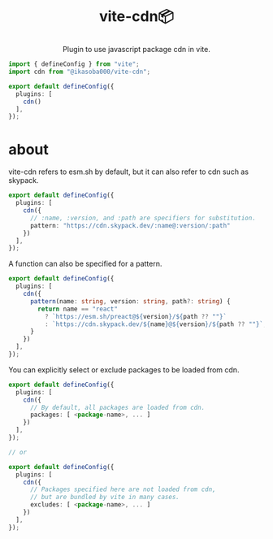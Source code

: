 <h1>
<p align="center">vite-cdn📦</p>
</h1>

<p align="center">Plugin to use javascript package cdn in vite.</p>

```ts
import { defineConfig } from "vite";
import cdn from "@ikasoba000/vite-cdn";

export default defineConfig({
  plugins: [
    cdn()
  ],
});
```

# about

vite-cdn refers to esm.sh by default, but it can also refer to cdn such as skypack.

```ts
export default defineConfig({
  plugins: [
    cdn({
      // :name, :version, and :path are specifiers for substitution.
      pattern: "https://cdn.skypack.dev/:name@:version/:path"
    })
  ],
});
```

A function can also be specified for a pattern.

```ts
export default defineConfig({
  plugins: [
    cdn({
      pattern(name: string, version: string, path?: string) {
        return name == "react"
          ? `https://esm.sh/preact@${version}/${path ?? ""}`
          : `https://cdn.skypack.dev/${name}@${version}/${path ?? ""}`;
      }
    })
  ],
});
```

You can explicitly select or exclude packages to be loaded from cdn.

```ts
export default defineConfig({
  plugins: [
    cdn({
      // By default, all packages are loaded from cdn.
      packages: [ <package-name>, ... ]
    })
  ],
});

// or

export default defineConfig({
  plugins: [
    cdn({
      // Packages specified here are not loaded from cdn,
      // but are bundled by vite in many cases.
      excludes: [ <package-name>, ... ]
    })
  ],
});
```